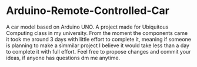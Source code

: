 # Arduino-Remote-Controlled-Car
A car model based on Arduino UNO. A project made for Ubiquitous Computing class in my university.
From the moment the components came it took me around 3 days with little effort to complete it, meaning if someone is planning to make a simmilar project I believe it would take less than a day to complete it with full effort.
Feel free to propose changes and commit your ideas, if anyone has questions dm me anytime.
